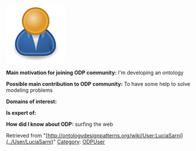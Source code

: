 [![Image:ODPUser.png](../images/a/a6/ODPUser.png)](../Image/ODPUser.png "Image:ODPUser.png")




  





__Main motivation for joining ODP community:__ I'm developing an ontology


__Possible main contribution to ODP community:__ To have some help to solve modeling problems


__Domains of interest:__


  



__Is expert of:__


  

__How did I know about ODP:__ surfing the web






Retrieved from "[http://ontologydesignpatterns.org/wiki/User:LuciaSarni](../User/LuciaSarni)"
 [Category](http://ontologydesignpatterns.org/wiki/Special:Categories "Special:Categories"): [ODPUser](../Category/ODPUser "Category:ODPUser")